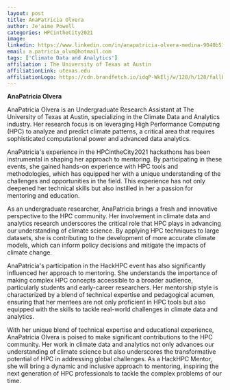 ```yaml
---
layout: post
title: AnaPatricia Olvera
author: Je'aime Powell
categories: HPCintheCity2021
image: 
linkedin: https://www.linkedin.com/in/anapatricia-olvera-medina-9040b5170/
email: a.patricia_olvm@hotmail.com
tags: ['Climate Data and Analytics']
affiliation : The University of Texas at Austin 
affiliationLink: utexas.edu
affiliationLogo: https://cdn.brandfetch.io/idqP-WkElj/w/128/h/128/fallback/lettermark/icon.webp?c=1ax1736892845532bfumLaCV7mjMBS3usv                      
---
```


**AnaPatricia Olvera**
 
 AnaPatricia Olvera is an Undergraduate Research Assistant at The University of Texas at Austin, specializing in the Climate Data and Analytics industry. Her research focus is on leveraging High Performance Computing (HPC) to analyze and predict climate patterns, a critical area that requires sophisticated computational power and advanced data analytics.
 
 AnaPatricia's experience in the HPCintheCity2021 hackathons has been instrumental in shaping her approach to mentoring. By participating in these events, she gained hands-on experience with HPC tools and methodologies, which has equipped her with a unique understanding of the challenges and opportunities in the field. This experience has not only deepened her technical skills but also instilled in her a passion for mentoring and education.
 
 As an undergraduate researcher, AnaPatricia brings a fresh and innovative perspective to the HPC community. Her involvement in climate data and analytics research underscores the critical role that HPC plays in advancing our understanding of climate science. By applying HPC techniques to large datasets, she is contributing to the development of more accurate climate models, which can inform policy decisions and mitigate the impacts of climate change.
 
 AnaPatricia's participation in the HackHPC event has also significantly influenced her approach to mentoring. She understands the importance of making complex HPC concepts accessible to a broader audience, particularly students and early-career researchers. Her mentorship style is characterized by a blend of technical expertise and pedagogical acumen, ensuring that her mentees are not only proficient in HPC tools but also equipped with the skills to tackle real-world challenges in climate data and analytics.
 
 With her unique blend of technical expertise and educational experience, AnaPatricia Olvera is poised to make significant contributions to the HPC community. Her work in climate data and analytics not only advances our understanding of climate science but also underscores the transformative potential of HPC in addressing global challenges. As a HackHPC Mentor, she will bring a dynamic and inclusive approach to mentoring, inspiring the next generation of HPC professionals to tackle the complex problems of our time.  
                    
